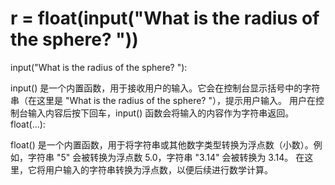 # r = float(input("What is the radius of the sphere? "))
input("What is the radius of the sphere? "):

input() 是一个内置函数，用于接收用户的输入。它会在控制台显示括号中的字符串（在这里是 "What is the radius of the sphere? "），提示用户输入。
用户在控制台输入内容后按下回车，input() 函数会将输入的内容作为字符串返回。
float(...):

float() 是一个内置函数，用于将字符串或其他数字类型转换为浮点数（小数）。例如，字符串 "5" 会被转换为浮点数 5.0，字符串 "3.14" 会被转换为 3.14。
在这里，它将用户输入的字符串转换为浮点数，以便后续进行数学计算。
